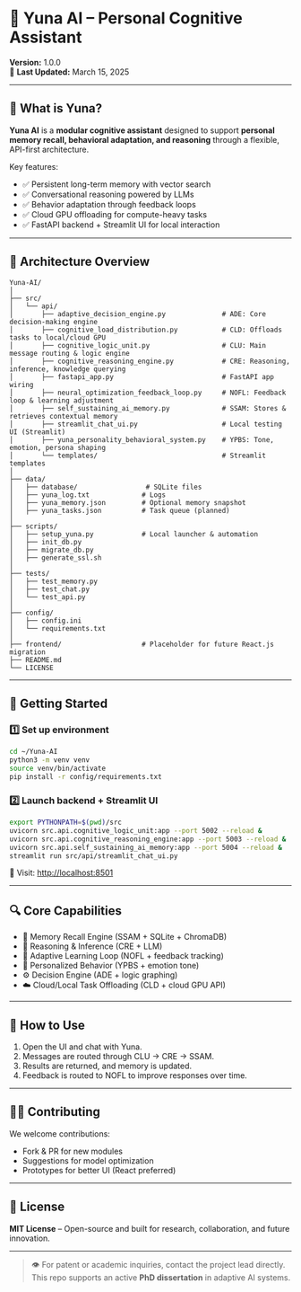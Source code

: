 # 🧠 Yuna AI – Personal Cognitive Assistant

**Version:** 1.0.0  
📅 **Last Updated:** March 15, 2025  

---

## 🌟 What is Yuna?

**Yuna AI** is a **modular cognitive assistant** designed to support **personal memory recall, behavioral adaptation, and reasoning** through a flexible, API-first architecture.

Key features:
- ✅ Persistent long-term memory with vector search
- ✅ Conversational reasoning powered by LLMs
- ✅ Behavior adaptation through feedback loops
- ✅ Cloud GPU offloading for compute-heavy tasks
- ✅ FastAPI backend + Streamlit UI for local interaction

---

## 🧩 Architecture Overview

```text
Yuna-AI/
│
├── src/
│   └── api/
│       ├── adaptive_decision_engine.py              # ADE: Core decision-making engine
│       ├── cognitive_load_distribution.py           # CLD: Offloads tasks to local/cloud GPU
│       ├── cognitive_logic_unit.py                  # CLU: Main message routing & logic engine
│       ├── cognitive_reasoning_engine.py            # CRE: Reasoning, inference, knowledge querying
│       ├── fastapi_app.py                           # FastAPI app wiring
│       ├── neural_optimization_feedback_loop.py     # NOFL: Feedback loop & learning adjustment
│       ├── self_sustaining_ai_memory.py             # SSAM: Stores & retrieves contextual memory
│       ├── streamlit_chat_ui.py                     # Local testing UI (Streamlit)
│       ├── yuna_personality_behavioral_system.py    # YPBS: Tone, emotion, persona shaping
│       └── templates/                               # Streamlit templates
│
├── data/
│   ├── database/                 # SQLite files
│   ├── yuna_log.txt             # Logs
│   ├── yuna_memory.json         # Optional memory snapshot
│   ├── yuna_tasks.json          # Task queue (planned)
│
├── scripts/
│   ├── setup_yuna.py            # Local launcher & automation
│   ├── init_db.py
│   ├── migrate_db.py
│   ├── generate_ssl.sh
│
├── tests/
│   ├── test_memory.py
│   ├── test_chat.py
│   └── test_api.py
│
├── config/
│   ├── config.ini
│   └── requirements.txt
│
├── frontend/                    # Placeholder for future React.js migration
├── README.md
└── LICENSE
```

---

## 🚀 Getting Started

### 1️⃣ Set up environment

```bash
cd ~/Yuna-AI
python3 -m venv venv
source venv/bin/activate
pip install -r config/requirements.txt
```

### 2️⃣ Launch backend + Streamlit UI

```bash
export PYTHONPATH=$(pwd)/src
uvicorn src.api.cognitive_logic_unit:app --port 5002 --reload &
uvicorn src.api.cognitive_reasoning_engine:app --port 5003 --reload &
uvicorn src.api.self_sustaining_ai_memory:app --port 5004 --reload &
streamlit run src/api/streamlit_chat_ui.py
```

🔗 Visit: [http://localhost:8501](http://localhost:8501)

---

## 🔍 Core Capabilities

- 🧠 Memory Recall Engine (SSAM + SQLite + ChromaDB)
- 🤖 Reasoning & Inference (CRE + LLM)
- 🔁 Adaptive Learning Loop (NOFL + feedback tracking)
- 👤 Personalized Behavior (YPBS + emotion tone)
- ⚙️ Decision Engine (ADE + logic graphing)
- ☁️ Cloud/Local Task Offloading (CLD + cloud GPU API)

---

## 🧪 How to Use

1. Open the UI and chat with Yuna.
2. Messages are routed through CLU → CRE → SSAM.
3. Results are returned, and memory is updated.
4. Feedback is routed to NOFL to improve responses over time.

---

## 👨‍💻 Contributing

We welcome contributions:

- Fork & PR for new modules
- Suggestions for model optimization
- Prototypes for better UI (React preferred)

---

## 📄 License

**MIT License** – Open-source and built for research, collaboration, and future innovation.

---

> 👁️ For patent or academic inquiries, contact the project lead directly. This repo supports an active **PhD dissertation** in adaptive AI systems.

